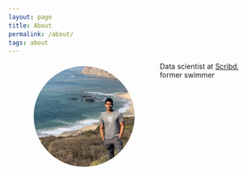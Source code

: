 ```yaml
---
layout: page
title: About
permalink: /about/
tags: about
---
```


<img style="float:left; object-fit: cover; border-radius:50%; margin: 8px 50px" width="200" height="200" src="/assets/profile.JPG" alt="Profile">

Data scientist at [Scribd](https://www.scribd.com), former swimmer
